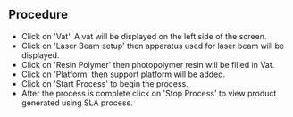 ## Procedure
* Click on 'Vat'. A vat will be displayed on the left side of the screen.
* Click on 'Laser Beam setup' then apparatus used for laser beam will be displayed.
* Click on 'Resin Polymer' then photopolymer resin will be filled in Vat.
* Click on 'Platform' then support platform will be added.
* Click on 'Start Process' to begin the process.
* After the process is complete click on 'Stop Process' to view product generated using SLA process. 